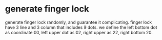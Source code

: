 # generate finger lock

generate finger lock randomly, and guarantee it complicating.
finger lock have 3 line and 3 column that includes 9 dots.
we define the left bottom dot as coordinate 00, left upper dot as 02, right upper as 22, right bottom 20.
